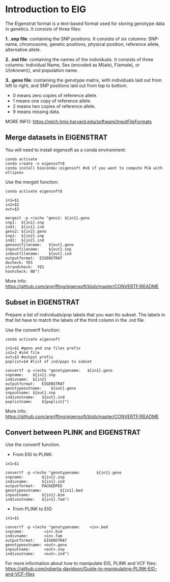# Introduction to EIG

The Eigenstrat format is a text-based format used for storing genotype data in genetics. It consists of three files:

**1. .snp file**: containing the SNP positions. It consists of six columns: SNP-name, chromosome, genetic positions, physical position, reference allele, alternative allele.

**2. .ind file**: containing the names of the individuals. It consists of three columns: Individual Name, Sex (encoded as M(ale), F(emale), or U(nknown)), and population name.

**3. .geno file**: containing the genotype matrix, with individuals laid out from left to right, and SNP positions laid out from top to bottom.
-   0 means zero copies of reference allele.
-   1 means one copy of reference allele.
-   2 means two copies of reference allele.
-   9 means missing data.

MORE INFO: https://reich.hms.harvard.edu/software/InputFileFormats

## Merge datasets in EIGENSTRAT
You will need to install eigensoft as a conda environment:
```
conda activate
conda create -n eigensoft8 
conda install bioconda::eigensoft #v8 if you want to compute PCA with ellipses
```
Use the mergeit function:
```
conda activate eigensoft8

in1=$1
in2=$2
out=$3

mergeit -p <(echo "geno1: ${in1}.geno
snp1:  ${in1}.snp
ind1:  ${in1}.ind
geno2: ${in2}.geno
snp2:  ${in2}.snp
ind2:  ${in2}.ind
genooutfilename:   ${out}.geno
snpoutfilename:    ${out}.snp
indoutfilename:    ${out}.ind
outputformat:  EIGENSTRAT
docheck: YES
strandcheck:  YES
hashcheck: NO")
```
More info: https://github.com/argriffing/eigensoft/blob/master/CONVERTF/README

## Subset in EIGENSTRAT
Prepare a list of individuals/pop labels that you wan tto subset. The labels in that list have to match the labels of the third column in the .ind file.

Use the convertf function:
```
conda activate eigensoft

in1=$1 #geno and snp files prefix
in2=2 #ind file
out=$3 #output prefix
poplist=$4 #list of ind/pops to subset

convertf -p <(echo "genotypename:	${in1}.geno
snpname:	${in1}.snp
indivname:	${in2}
outputformat:	EIGENSTRAT 
genotypeoutname:	${out}.geno
snpoutname:	${out}.snp
indivoutname:	${out}.ind
poplistname:	${poplist}")
```
More info: https://github.com/argriffing/eigensoft/blob/master/CONVERTF/README

## Convert between PLINK and EIGENSTRAT
Use the convertf function.

- From EIG to PLINK:
```
in1=$1

convertf -p <(echo "genotypename:       ${in1}.geno
snpname:        ${in1}.snp
indivname:      ${in1}.ind
outputformat:   PACKEDPED
genotypeoutname:        ${in1}.bed
snpoutname:     ${in1}.bim
indivoutname:   ${in1}.fam")
```

- From PLINK to EIG:
```
in1=$1

convertf -p <(echo "genotypename:    <in>.bed
snpname:         <in>.bim
indivname:       <in>.fam
outputformat:    EIGENSTRAT
genotypeoutname: <out>.geno
snpoutname:      <out>.snp
indivoutname:    <out>.ind")
```

For more information about how to manipulate EIG, PLINK and VCF files: https://github.com/roberta-davidson/Guide-to-manipulating-PLINK-EIG-and-VCF-files

